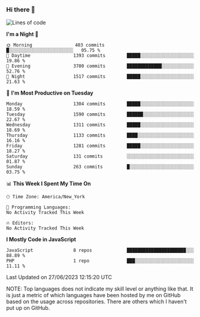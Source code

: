 ### Hi there 👋

<!--
**LynxJinxxy/LynxJinxxy** is a ✨ _special_ ✨ repository because its `README.md` (this file) appears on your GitHub profile.

Here are some ideas to get you started:

- 🔭 I’m currently working on ...
- 🌱 I’m currently learning ...
- 👯 I’m looking to collaborate on ...
- 🤔 I’m looking for help with ...
- 💬 Ask me about ...
- 📫 How to reach me: ...
- 😄 Pronouns: ...
- ⚡ Fun fact: ...
-->

<!--START_SECTION:waka-->
![Lines of code](https://img.shields.io/badge/From%20Hello%20World%20I%27ve%20Written-15.1%20million%20lines%20of%20code-blue)

**I'm a Night 🦉** 

```text
🌞 Morning                403 commits         █░░░░░░░░░░░░░░░░░░░░░░░░   05.75 % 
🌆 Daytime                1393 commits        █████░░░░░░░░░░░░░░░░░░░░   19.86 % 
🌃 Evening                3700 commits        █████████████░░░░░░░░░░░░   52.76 % 
🌙 Night                  1517 commits        █████░░░░░░░░░░░░░░░░░░░░   21.63 % 
```
📅 **I'm Most Productive on Tuesday** 

```text
Monday                   1304 commits        █████░░░░░░░░░░░░░░░░░░░░   18.59 % 
Tuesday                  1590 commits        ██████░░░░░░░░░░░░░░░░░░░   22.67 % 
Wednesday                1311 commits        █████░░░░░░░░░░░░░░░░░░░░   18.69 % 
Thursday                 1133 commits        ████░░░░░░░░░░░░░░░░░░░░░   16.16 % 
Friday                   1281 commits        █████░░░░░░░░░░░░░░░░░░░░   18.27 % 
Saturday                 131 commits         ░░░░░░░░░░░░░░░░░░░░░░░░░   01.87 % 
Sunday                   263 commits         █░░░░░░░░░░░░░░░░░░░░░░░░   03.75 % 
```


📊 **This Week I Spent My Time On** 

```text
🕑︎ Time Zone: America/New_York

💬 Programming Languages: 
No Activity Tracked This Week

🔥 Editors: 
No Activity Tracked This Week
```

**I Mostly Code in JavaScript** 

```text
JavaScript               8 repos             ██████████████████████░░░   88.89 % 
PHP                      1 repo              ███░░░░░░░░░░░░░░░░░░░░░░   11.11 % 
```




 Last Updated on 27/06/2023 12:15:20 UTC
<!--END_SECTION:waka-->
NOTE: Top languages does not indicate my skill level or anything like that. It is just a metric of which languages have been hosted by me on GitHub based on the usage across repositories. There are others which I haven't put up on GitHub.

